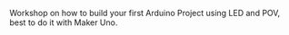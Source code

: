 Workshop on how to build your first Arduino Project using LED and POV, best to do it with Maker Uno.
